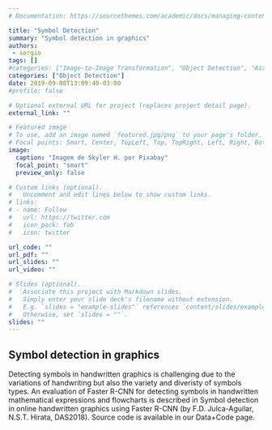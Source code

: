 ```yaml
---
# Documentation: https://sourcethemes.com/academic/docs/managing-content/

title: "Symbol Detection"
summary: "Symbol detection in graphics"
authors: 
 - sergio
tags: []
#categories: ["Image-to-Image Transformation", "Object Detection", "Astronomical Images", "Document Images", "Projection Learning"]
categories: ["Object Detection"]
date: 2019-09-08T13:09:40-03:00
#profile: false

# Optional external URL for project (replaces project detail page).
external_link: ""

# Featured image
# To use, add an image named `featured.jpg/png` to your page's folder.
# Focal points: Smart, Center, TopLeft, Top, TopRight, Left, Right, BottomLeft, Bottom, BottomRight.
image:
  caption: "Imagem de Skyler H. por Pixabay"
  focal_point: "smart"
  preview_only: false

# Custom links (optional).
#   Uncomment and edit lines below to show custom links.
# links:
# - name: Follow
#   url: https://twitter.com
#   icon_pack: fab
#   icon: twitter

url_code: ""
url_pdf: ""
url_slides: ""
url_video: ""

# Slides (optional).
#   Associate this project with Markdown slides.
#   Simply enter your slide deck's filename without extension.
#   E.g. `slides = "example-slides"` references `content/slides/example-slides.md`.
#   Otherwise, set `slides = ""`.
slides: ""
---
```


## Symbol detection in graphics
Detecting symbols in handwritten graphics is challenging due to the variations of handwriting but also the variety and diveristy of symbols types. An evaluation of Faster R-CNN for detecting symbols in handwritten mathematical expressions and flowcharts is described in Symbol detection in online handwritten graphics using Faster R-CNN (by F.D. Julca-Aguilar, N.S.T. Hirata, DAS2018). Source code is available in our Data+Code page.
